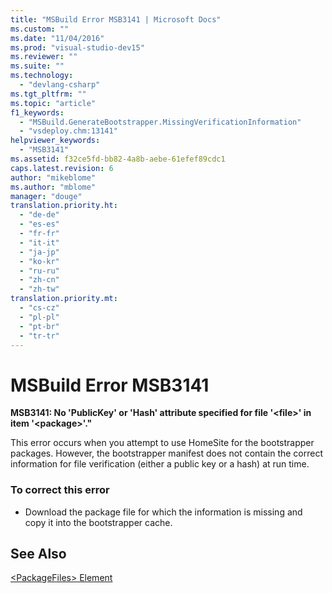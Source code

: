 ```yaml
---
title: "MSBuild Error MSB3141 | Microsoft Docs"
ms.custom: ""
ms.date: "11/04/2016"
ms.prod: "visual-studio-dev15"
ms.reviewer: ""
ms.suite: ""
ms.technology: 
  - "devlang-csharp"
ms.tgt_pltfrm: ""
ms.topic: "article"
f1_keywords: 
  - "MSBuild.GenerateBootstrapper.MissingVerificationInformation"
  - "vsdeploy.chm:13141"
helpviewer_keywords: 
  - "MSB3141"
ms.assetid: f32ce5fd-bb82-4a8b-aebe-61efef89cdc1
caps.latest.revision: 6
author: "mikeblome"
ms.author: "mblome"
manager: "douge"
translation.priority.ht: 
  - "de-de"
  - "es-es"
  - "fr-fr"
  - "it-it"
  - "ja-jp"
  - "ko-kr"
  - "ru-ru"
  - "zh-cn"
  - "zh-tw"
translation.priority.mt: 
  - "cs-cz"
  - "pl-pl"
  - "pt-br"
  - "tr-tr"
---
```

# MSBuild Error MSB3141
**MSB3141: No 'PublicKey' or 'Hash' attribute specified for file '\<file>' in item '\<package>'."**  
  
 This error occurs when you attempt to use HomeSite for the bootstrapper packages. However, the bootstrapper manifest does not contain the correct information for file verification (either a public key or a hash) at run time.  
  
### To correct this error  
  
-   Download the package file for which the information is missing and copy it into the bootstrapper cache.  
  
## See Also  
 [\<PackageFiles> Element](../deployment/packagefiles-element-bootstrapper.md)